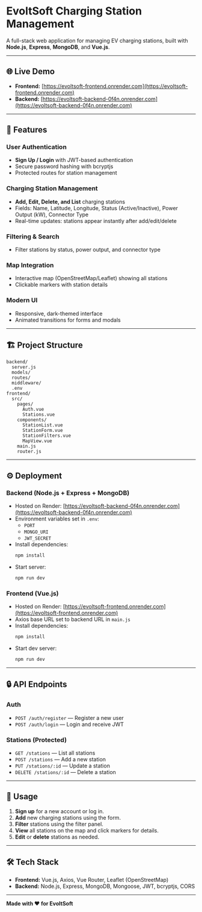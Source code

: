 # EvoltSoft Charging Station Management

A full-stack web application for managing EV charging stations, built with **Node.js**, **Express**, **MongoDB**, and **Vue.js**.

---

## 🌐 Live Demo

- **Frontend:** [https://evoltsoft-frontend.onrender.com](https://evoltsoft-frontend.onrender.com)
- **Backend:** [https://evoltsoft-backend-0f4n.onrender.com](https://evoltsoft-backend-0f4n.onrender.com)

---

## 🚀 Features

### User Authentication
- **Sign Up / Login** with JWT-based authentication
- Secure password hashing with bcryptjs
- Protected routes for station management

### Charging Station Management
- **Add, Edit, Delete, and List** charging stations
- Fields: Name, Latitude, Longitude, Status (Active/Inactive), Power Output (kW), Connector Type
- Real-time updates: stations appear instantly after add/edit/delete

### Filtering & Search
- Filter stations by status, power output, and connector type

### Map Integration
- Interactive map (OpenStreetMap/Leaflet) showing all stations
- Clickable markers with station details

### Modern UI
- Responsive, dark-themed interface
- Animated transitions for forms and modals

---

## 🏗️ Project Structure

```
backend/
  server.js
  models/
  routes/
  middleware/
  .env
frontend/
  src/
    pages/
      Auth.vue
      Stations.vue
    components/
      StationList.vue
      StationForm.vue
      StationFilters.vue
      MapView.vue
    main.js
    router.js
```

---

## ⚙️ Deployment

### Backend (Node.js + Express + MongoDB)
- Hosted on Render: [https://evoltsoft-backend-0f4n.onrender.com](https://evoltsoft-backend-0f4n.onrender.com)
- Environment variables set in `.env`:
  - `PORT`
  - `MONGO_URI`
  - `JWT_SECRET`
- Install dependencies:
  ```sh
  npm install
  ```
- Start server:
  ```sh
  npm run dev
  ```

### Frontend (Vue.js)
- Hosted on Render: [https://evoltsoft-frontend.onrender.com](https://evoltsoft-frontend.onrender.com)
- Axios base URL set to backend URL in `main.js`
- Install dependencies:
  ```sh
  npm install
  ```
- Start dev server:
  ```sh
  npm run dev
  ```

---

## 🔒 API Endpoints

### Auth
- `POST /auth/register` — Register a new user
- `POST /auth/login` — Login and receive JWT

### Stations (Protected)
- `GET /stations` — List all stations
- `POST /stations` — Add a new station
- `PUT /stations/:id` — Update a station
- `DELETE /stations/:id` — Delete a station

---

## 📝 Usage

1. **Sign up** for a new account or log in.
2. **Add** new charging stations using the form.
3. **Filter** stations using the filter panel.
4. **View** all stations on the map and click markers for details.
5. **Edit** or **delete** stations as needed.

---

## 🛠️ Tech Stack

- **Frontend:** Vue.js, Axios, Vue Router, Leaflet (OpenStreetMap)
- **Backend:** Node.js, Express, MongoDB, Mongoose, JWT, bcryptjs, CORS

---

**Made with ❤️ for EvoltSoft**
